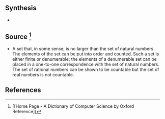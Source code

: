 ## Synthesis
- 
## Source [^1]
- A set that, in some sense, is no larger than the set of natural numbers. The elements of the set can be put into order and counted. Such a set is either finite or denumerable; the elements of a denumerable set can be placed in a one-to-one correspondence with the set of natural numbers. The set of rational numbers can be shown to be countable but the set of real numbers is not countable.
## References

[^1]: [[Home Page - A Dictionary of Computer Science by Oxford Reference]]